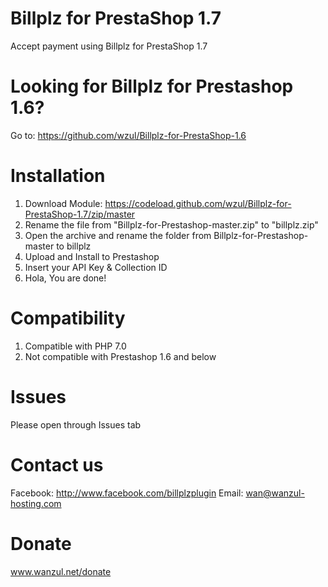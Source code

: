 # Billplz for PrestaShop 1.7
Accept payment using Billplz for PrestaShop 1.7

# Looking for Billplz for Prestashop 1.6?

Go to: https://github.com/wzul/Billplz-for-PrestaShop-1.6

# Installation
1. Download Module: https://codeload.github.com/wzul/Billplz-for-PrestaShop-1.7/zip/master
2. Rename the file from "Billplz-for-Prestashop-master.zip" to "billplz.zip"
3. Open the archive and rename the folder from Billplz-for-Prestashop-master to billplz
4. Upload and Install to Prestashop
5. Insert your API Key & Collection ID
6. Hola, You are done!

# Compatibility
1. Compatible with PHP 7.0
2. Not compatible with Prestashop 1.6 and below

# Issues
Please open through Issues tab

# Contact us
Facebook: http://www.facebook.com/billplzplugin
Email: wan@wanzul-hosting.com

# Donate
www.wanzul.net/donate
